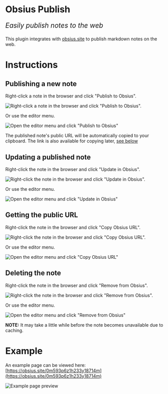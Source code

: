 # Obsius Publish

<p style="font-size:1.5em"><em>Easily publish notes to the web</em></p>

This plugin integrates with [obsius.site](https://obsius.site) to publish markdown notes on the web.

# Instructions

## Publishing a new note

Right-click a note in the browser and click "Publish to Obsius".

![Right-click a note in the browser and click "Publish to Obsius".](media/right-click-publish.gif)

Or use the editor menu.

![Open the editor menu and click "Publish to Obsius"](media/editor-menu-publish.gif)

The published note's public URL will be automatically copied to your clipboard. The link is also available for copying later, [see below](#getting-the-public-url)

## Updating a published note

Right-click the note in the browser and click "Update in Obsius".

![Right-click the note in the browser and click "Update in Obsius".](media/right-click-update.gif)

Or use the editor menu.

![Open the editor menu and click "Update in Obsius"](media/editor-menu-update.gif)

## Getting the public URL

Right-click the note in the browser and click "Copy Obsius URL".

![Right-click the note in the browser and click "Copy Obsius URL".](media/right-click-copy-url.gif)

Or use the editor menu.

![Open the editor menu and click "Copy Obsius URL"](media/editor-menu-copy-url.gif)

## Deleting the note

Right-click the note in the browser and click "Remove from Obsius".

![Right-click the note in the browser and click "Remove from Obsius".](media/right-click-remove.gif)

Or use the editor menu.

![Open the editor menu and click "Remove from Obsius"](media/editor-menu-remove.gif)

**NOTE:** It may take a little while before the note becomes unavailable due to caching.

# Example

An example page can be viewed here: [https://obsius.site/0m593p6z1h233y18714m](https://obsius.site/0m593p6z1h233y18714m)

![Example page preview](media/example-page.png)
